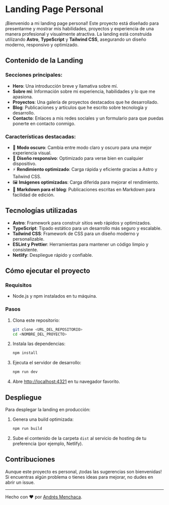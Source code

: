 # Landing Page Personal

¡Bienvenido a mi landing page personal! Este proyecto está diseñado para presentarme y mostrar mis habilidades, proyectos y experiencia de una manera profesional y visualmente atractiva. La landing está construida utilizando **Astro**, **TypeScript** y **Tailwind CSS**, asegurando un diseño moderno, responsivo y optimizado.

## Contenido de la Landing

### Secciones principales:

- **Hero**: Una introducción breve y llamativa sobre mí.
- **Sobre mí**: Información sobre mi experiencia, habilidades y lo que me apasiona.
- **Proyectos**: Una galería de proyectos destacados que he desarrollado.
- **Blog**: Publicaciones y artículos que he escrito sobre tecnología y desarrollo.
- **Contacto**: Enlaces a mis redes sociales y un formulario para que puedas ponerte en contacto conmigo.

### Características destacadas:

- 🌙 **Modo oscuro**: Cambia entre modo claro y oscuro para una mejor experiencia visual.
- 📱 **Diseño responsivo**: Optimizado para verse bien en cualquier dispositivo.
- ⚡ **Rendimiento optimizado**: Carga rápida y eficiente gracias a Astro y Tailwind CSS.
- 🖼️ **Imágenes optimizadas**: Carga diferida para mejorar el rendimiento.
- 📝 **Markdown para el blog**: Publicaciones escritas en Markdown para facilidad de edición.

## Tecnologías utilizadas

- **Astro**: Framework para construir sitios web rápidos y optimizados.
- **TypeScript**: Tipado estático para un desarrollo más seguro y escalable.
- **Tailwind CSS**: Framework de CSS para un diseño moderno y personalizable.
- **ESLint y Prettier**: Herramientas para mantener un código limpio y consistente.
- **Netlify**: Despliegue rápido y confiable.

## Cómo ejecutar el proyecto

### Requisitos

- Node.js y npm instalados en tu máquina.

### Pasos

1. Clona este repositorio:
   ```bash
   git clone <URL_DEL_REPOSITORIO>
   cd <NOMBRE_DEL_PROYECTO>
   ```
2. Instala las dependencias:
   ```bash
   npm install
   ```
3. Ejecuta el servidor de desarrollo:
   ```bash
   npm run dev
   ```
4. Abre [http://localhost:4321](http://localhost:4321) en tu navegador favorito.

## Despliegue

Para desplegar la landing en producción:

1. Genera una build optimizada:
   ```bash
   npm run build
   ```
2. Sube el contenido de la carpeta `dist` al servicio de hosting de tu preferencia (por ejemplo, Netlify).

## Contribuciones

Aunque este proyecto es personal, ¡todas las sugerencias son bienvenidas! Si encuentras algún problema o tienes ideas para mejorar, no dudes en abrir un issue.

---

Hecho con ♥ por [Andrés Menchaca](https://github.com/4nddrs).
